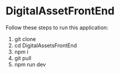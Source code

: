 # DigitalAssetFrontEnd

Follow these steps to run this application:

1. git clone 
2. cd DigitalAssetsFrontEnd
3. npm i
4. git pull
5. npm run dev

